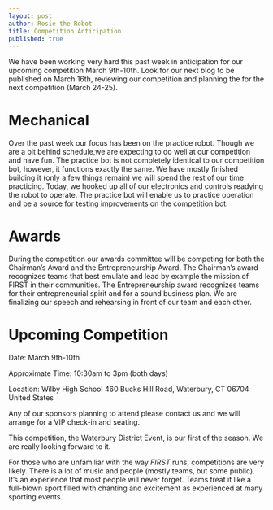 ```yaml
---
layout: post
author: Rosie the Robot
title: Competition Anticipation
published: true
---
```


We have been working very hard this past week in anticipation for our upcoming competition March 9th-10th. Look for our next blog to be published on March 16th, reviewing our competition and planning the for the next competition (March 24-25).

# Mechanical

Over the past week our focus has been on the practice robot. Though we are a bit behind schedule,we are expecting to do well at our competition and have fun. The practice bot is not completely identical to our competition bot, however, it  functions exactly the same. We have mostly finished building it (only a few things remain) we will spend the rest of our time practicing. Today, we hooked up all of our electronics and controls readying the robot to operate. The practice bot will enable us to practice operation and be a source for testing improvements on the competition bot.

# Awards

During the competition our awards committee will be competing for both the Chairman’s Award and the Entrepreneurship Award. The Chairman’s award recognizes teams that best emulate and lead by example the mission of FIRST in their communities. The Entrepreneurship award recognizes teams for their entrepreneurial spirit and for a sound business plan. We are finalizing our speech and rehearsing in front of our team and each other.

# Upcoming Competition

Date: March 9th-10th

Approximate Time: 10:30am to 3pm (both days)

Location: Wilby High School 460 Bucks Hill Road, Waterbury, CT 06704 United States

Any of our sponsors planning to attend please contact us and we will arrange for a VIP check-in and seating.

This competition, the Waterbury District Event, is our first of the season. We are really looking forward to it.

For those who are unfamiliar with the way *FIRST* runs, competitions are very likely. There is a lot of music and people (mostly teams, but some public). It’s an experience that most people will never forget. Teams treat it like a full-blown sport filled with chanting and excitement as experienced at many sporting events.